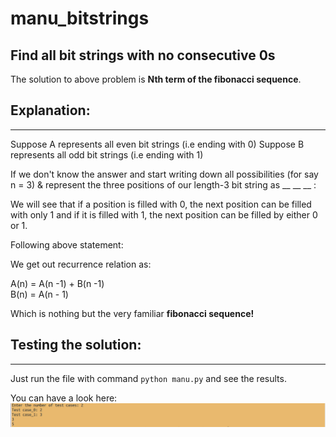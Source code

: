 # manu_bitstrings
Find all bit strings with no consecutive 0s
-------------------------------------------------------------------
The solution to above problem is __Nth term of the fibonacci sequence__.

## Explanation:
---
Suppose A represents all even bit strings (i.e ending with 0)
Suppose B represents all odd bit strings (i.e ending with 1)

If we don't know the answer and start writing down all possibilities (for say n = 3)
& represent the three positions of our length-3 bit string as __ __ __ :

We will see that if a position is filled with 0, the next position can be filled
with only 1 and if it is filled with 1, the next position can be filled by either
0 or 1.

Following above statement:

We get out recurrence relation as:

A(n) = A(n -1) + B(n -1)<br>
B(n) = A(n - 1)

Which is nothing but the very familiar __fibonacci sequence!__

## Testing the solution:
---

Just run the file with command <code>python manu.py</code> and see the results.

You can have a look here: <br>
![test](imgs/test_img.png)

